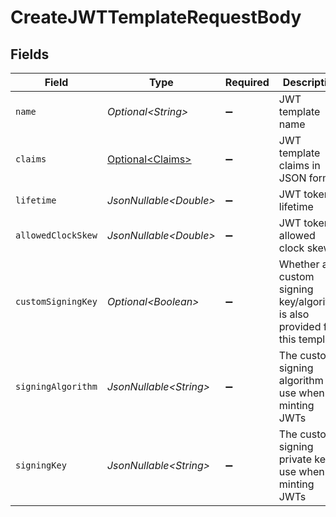 # CreateJWTTemplateRequestBody


## Fields

| Field                                                                     | Type                                                                      | Required                                                                  | Description                                                               |
| ------------------------------------------------------------------------- | ------------------------------------------------------------------------- | ------------------------------------------------------------------------- | ------------------------------------------------------------------------- |
| `name`                                                                    | *Optional\<String>*                                                       | :heavy_minus_sign:                                                        | JWT template name                                                         |
| `claims`                                                                  | [Optional\<Claims>](../../models/operations/Claims.md)                    | :heavy_minus_sign:                                                        | JWT template claims in JSON format                                        |
| `lifetime`                                                                | *JsonNullable\<Double>*                                                   | :heavy_minus_sign:                                                        | JWT token lifetime                                                        |
| `allowedClockSkew`                                                        | *JsonNullable\<Double>*                                                   | :heavy_minus_sign:                                                        | JWT token allowed clock skew                                              |
| `customSigningKey`                                                        | *Optional\<Boolean>*                                                      | :heavy_minus_sign:                                                        | Whether a custom signing key/algorithm is also provided for this template |
| `signingAlgorithm`                                                        | *JsonNullable\<String>*                                                   | :heavy_minus_sign:                                                        | The custom signing algorithm to use when minting JWTs                     |
| `signingKey`                                                              | *JsonNullable\<String>*                                                   | :heavy_minus_sign:                                                        | The custom signing private key to use when minting JWTs                   |